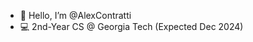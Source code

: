 - 👋 Hello, I’m @AlexContratti
- 💻 2nd-Year CS @ Georgia Tech (Expected Dec 2024)

<!---
AlexContratti/AlexContratti is a ✨ special ✨ repository because its `README.md` (this file) appears on your GitHub profile.
You can click the Preview link to take a look at your changes.
--->
